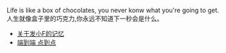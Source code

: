 Life is like a box of chocolates, you never konw what you're going to get.<br />人生就像盒子里的巧克力,你永远不知道下一秒会是什么。

* [关于发小F的记忆](https://github.com/shihujiang/blog/issues/1)
* [端到端 点到点](https://github.com/shihujiang/blog/issues/2)
